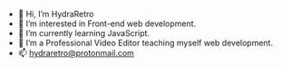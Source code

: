 - 👋 Hi, I’m HydraRetro
- 👀 I’m interested in Front-end web development.
- 🌱 I’m currently learning JavaScript.
- 💞️ I’m a Professional Video Editor teaching myself web development.
- 📫 hydraretro@protonmail.com

<!---
HydraRetro/HydraRetro is a ✨ special ✨ repository because its `README.md` (this file) appears on your GitHub profile.
You can click the Preview link to take a look at your changes.
--->
